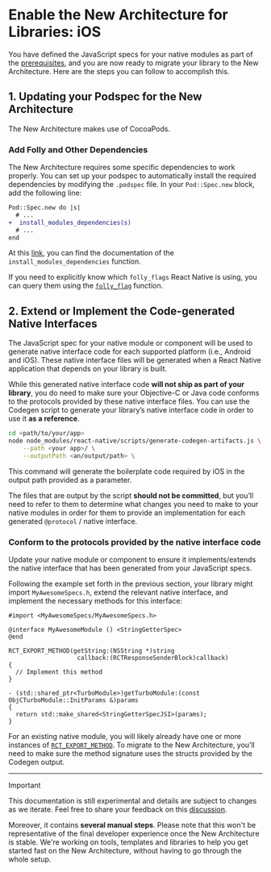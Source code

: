 # Enable the New Architecture for Libraries: iOS

You have defined the JavaScript specs for your native modules as part of the [prerequisites](./enable-libraries-prerequisites.md), and you are now ready to migrate your library to the New Architecture. Here are the steps you can follow to accomplish this.

## 1. Updating your Podspec for the New Architecture

The New Architecture makes use of CocoaPods.

### Add Folly and Other Dependencies

The New Architecture requires some specific dependencies to work properly. You can set up your podspec to automatically install the required dependencies by modifying the `.podspec` file. In your `Pod::Spec.new` block, add the following line:

```diff
Pod::Spec.new do |s|
  # ...
+  install_modules_dependencies(s)
  # ...
end
```

At this [link](https://github.com/facebook/react-native/blob/main/packages/react-native/scripts/react_native_pods.rb#L192-L197), you can find the documentation of the `install_modules_dependencies` function.

If you need to explicitly know which `folly_flags` React Native is using, you can query them using the [`folly_flag`](https://github.com/facebook/react-native/blob/main/packages/react-native/scripts/react_native_pods.rb#L188) function.

## 2. Extend or Implement the Code-generated Native Interfaces

The JavaScript spec for your native module or component will be used to generate native interface code for each supported platform (i.e., Android and iOS). These native interface files will be generated when a React Native application that depends on your library is built.

While this generated native interface code **will not ship as part of your library**, you do need to make sure your Objective-C or Java code conforms to the protocols provided by these native interface files. You can use the Codegen script to generate your library’s native interface code in order to use it **as a reference**.

```sh
cd <path/to/your/app>
node node_modules/react-native/scripts/generate-codegen-artifacts.js \
    --path <your app>/ \
    --outputPath <an/output/path> \
```

This command will generate the boilerplate code required by iOS in the output path provided as a parameter.

The files that are output by the script **should not be committed**, but you’ll need to refer to them to determine what changes you need to make to your native modules in order for them to provide an implementation for each generated `@protocol` / native interface.

### Conform to the protocols provided by the native interface code

Update your native module or component to ensure it implements/extends the native interface that has been generated from your JavaScript specs.

Following the example set forth in the previous section, your library might import `MyAwesomeSpecs.h`, extend the relevant native interface, and implement the necessary methods for this interface:

```objc
#import <MyAwesomeSpecs/MyAwesomeSpecs.h>

@interface MyAwesomeModule () <StringGetterSpec>
@end

RCT_EXPORT_METHOD(getString:(NSString *)string
                   callback:(RCTResponseSenderBlock)callback)
{
  // Implement this method
}

- (std::shared_ptr<TurboModule>)getTurboModule:(const ObjCTurboModule::InitParams &)params
{
  return std::make_shared<StringGetterSpecJSI>(params);
}
```

For an existing native module, you will likely already have one or more instances of [`RCT_EXPORT_METHOD`](https://reactnative.dev/docs/next/native-modules-ios#export-a-native-method-to-javascript). To migrate to the New Architecture, you’ll need to make sure the method signature uses the structs provided by the Codegen output.

---

> [!IMPORTANT]
> This documentation is still experimental and details are subject to changes as we iterate.
> Feel free to share your feedback on this [discussion](https://github.com/reactwg/react-native-new-architecture/discussions/8).
>
> Moreover, it contains **several manual steps**. Please note that this won't be representative of the final developer experience once the New Architecture is stable. We're working on tools, templates and libraries to help you get started fast on the New Architecture, without having to go through the whole setup.
